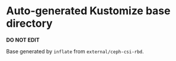 # Auto-generated Kustomize base directory
**DO NOT EDIT**

Base generated by `inflate` from `external/ceph-csi-rbd`.
